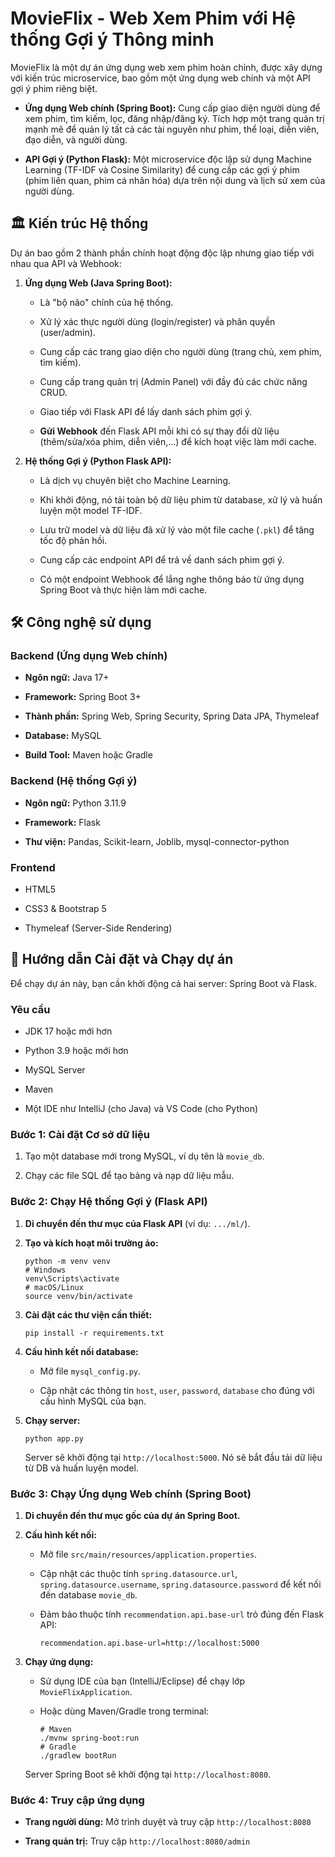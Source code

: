 # MovieFlix - Web Xem Phim với Hệ thống Gợi ý Thông minh

MovieFlix là một dự án ứng dụng web xem phim hoàn chỉnh, được xây dựng với kiến trúc microservice, bao gồm một ứng dụng web chính và một API gợi ý phim riêng biệt.

- **Ứng dụng Web chính (Spring Boot):** Cung cấp giao diện người dùng để xem phim, tìm kiếm, lọc, đăng nhập/đăng ký. Tích hợp một trang quản trị mạnh mẽ để quản lý tất cả các tài nguyên như phim, thể loại, diễn viên, đạo diễn, và người dùng.

- **API Gợi ý (Python Flask):** Một microservice độc lập sử dụng Machine Learning (TF-IDF và Cosine Similarity) để cung cấp các gợi ý phim (phim liên quan, phim cá nhân hóa) dựa trên nội dung và lịch sử xem của người dùng.


## 🏛️ Kiến trúc Hệ thống

Dự án bao gồm 2 thành phần chính hoạt động độc lập nhưng giao tiếp với nhau qua API và Webhook:

1. **Ứng dụng Web (Java Spring Boot):**

    - Là "bộ não" chính của hệ thống.

    - Xử lý xác thực người dùng (login/register) và phân quyền (user/admin).

    - Cung cấp các trang giao diện cho người dùng (trang chủ, xem phim, tìm kiếm).

    - Cung cấp trang quản trị (Admin Panel) với đầy đủ các chức năng CRUD.

    - Giao tiếp với Flask API để lấy danh sách phim gợi ý.

    - **Gửi Webhook** đến Flask API mỗi khi có sự thay đổi dữ liệu (thêm/sửa/xóa phim, diễn viên,...) để kích hoạt việc làm mới cache.

2. **Hệ thống Gợi ý (Python Flask API):**

    - Là dịch vụ chuyên biệt cho Machine Learning.

    - Khi khởi động, nó tải toàn bộ dữ liệu phim từ database, xử lý và huấn luyện một model TF-IDF.

    - Lưu trữ model và dữ liệu đã xử lý vào một file cache (`.pkl`) để tăng tốc độ phản hồi.

    - Cung cấp các endpoint API để trả về danh sách phim gợi ý.

    - Có một endpoint Webhook để lắng nghe thông báo từ ứng dụng Spring Boot và thực hiện làm mới cache.


## 🛠️ Công nghệ sử dụng

### Backend (Ứng dụng Web chính)

- **Ngôn ngữ:** Java 17+

- **Framework:** Spring Boot 3+

- **Thành phần:** Spring Web, Spring Security, Spring Data JPA, Thymeleaf

- **Database:** MySQL

- **Build Tool:** Maven hoặc Gradle


### Backend (Hệ thống Gợi ý)

- **Ngôn ngữ:** Python 3.11.9

- **Framework:** Flask

- **Thư viện:** Pandas, Scikit-learn, Joblib, mysql-connector-python


### Frontend

- HTML5

- CSS3 & Bootstrap 5

- Thymeleaf (Server-Side Rendering)


## 🚀 Hướng dẫn Cài đặt và Chạy dự án

Để chạy dự án này, bạn cần khởi động cả hai server: Spring Boot và Flask.

### Yêu cầu

- JDK 17 hoặc mới hơn

- Python 3.9 hoặc mới hơn

- MySQL Server

- Maven

- Một IDE như IntelliJ (cho Java) và VS Code (cho Python)


### Bước 1: Cài đặt Cơ sở dữ liệu

1. Tạo một database mới trong MySQL, ví dụ tên là `movie_db`.

2. Chạy các file SQL để tạo bảng và nạp dữ liệu mẫu.


### Bước 2: Chạy Hệ thống Gợi ý (Flask API)

1. **Di chuyển đến thư mục của Flask API** (ví dụ: `.../ml/`).

2. **Tạo và kích hoạt môi trường ảo:**

    ```
    python -m venv venv
    # Windows
    venv\Scripts\activate
    # macOS/Linux
    source venv/bin/activate
    ```

3. **Cài đặt các thư viện cần thiết:**

    ```
    pip install -r requirements.txt
    ```

4. **Cấu hình kết nối database:**

    - Mở file `mysql_config.py`.

    - Cập nhật các thông tin `host`, `user`, `password`, `database` cho đúng với cấu hình MySQL của bạn.

5. **Chạy server:**

    ```
    python app.py
    ```

   Server sẽ khởi động tại `http://localhost:5000`. Nó sẽ bắt đầu tải dữ liệu từ DB và huấn luyện model.


### Bước 3: Chạy Ứng dụng Web chính (Spring Boot)

1. **Di chuyển đến thư mục gốc của dự án Spring Boot.**

2. **Cấu hình kết nối:**

    - Mở file `src/main/resources/application.properties`.

    - Cập nhật các thuộc tính `spring.datasource.url`, `spring.datasource.username`, `spring.datasource.password` để kết nối đến database `movie_db`.

    - Đảm bảo thuộc tính `recommendation.api.base-url` trỏ đúng đến Flask API:

        ```
        recommendation.api.base-url=http://localhost:5000
        ```

3. **Chạy ứng dụng:**

    - Sử dụng IDE của bạn (IntelliJ/Eclipse) để chạy lớp `MovieFlixApplication`.

    - Hoặc dùng Maven/Gradle trong terminal:

        ```
        # Maven
        ./mvnw spring-boot:run
        # Gradle
        ./gradlew bootRun
        ```


    Server Spring Boot sẽ khởi động tại `http://localhost:8080`.


### Bước 4: Truy cập ứng dụng

- **Trang người dùng:** Mở trình duyệt và truy cập `http://localhost:8080`

- **Trang quản trị:** Truy cập `http://localhost:8080/admin`